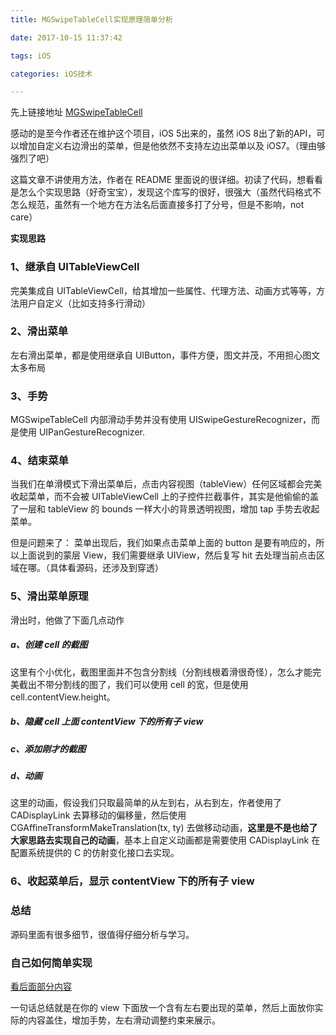 ```yaml
---
title: MGSwipeTableCell实现原理简单分析

date: 2017-10-15 11:37:42

tags: iOS

categories: iOS技术

---
```


先上链接地址 [MGSwipeTableCell](https://github.com/MortimerGoro/MGSwipeTableCell)

感动的是至今作者还在维护这个项目，iOS 5出来的，虽然 iOS 8出了新的API，可以增加自定义右边滑出的菜单，但是他依然不支持左边出菜单以及 iOS7。（理由够强烈了吧）

这篇文章不讲使用方法，作者在 README 里面说的很详细。初读了代码，想看看是怎么个实现思路（好奇宝宝），发现这个库写的很好，很强大（虽然代码格式不怎么规范，虽然有一个地方在方法名后面直接多打了分号，但是不影响，not care）


**实现思路**

### 1、继承自 UITableViewCell

完美集成自 UITableViewCell，给其增加一些属性、代理方法、动画方式等等，方法用户自定义（比如支持多行滑动）

### 2、滑出菜单

左右滑出菜单，都是使用继承自 UIButton，事件方便，图文并茂，不用担心图文太多布局

### 3、手势

MGSwipeTableCell 内部滑动手势并没有使用 UISwipeGestureRecognizer，而是使用 UIPanGestureRecognizer.


### 4、结束菜单

当我们在单滑模式下滑出菜单后，点击内容视图（tableView）任何区域都会完美收起菜单，而不会被 UITableViewCell 上的子控件拦截事件，其实是他偷偷的盖了一层和 tableView 的 bounds 一样大小的背景透明视图，增加 tap 手势去收起菜单。

但是问题来了：
菜单出现后，我们如果点击菜单上面的 button 是要有响应的，所以上面说到的蒙层 View，我们需要继承 UIView，然后复写 hit 去处理当前点击区域在哪。（具体看源码，还涉及到穿透）

### 5、滑出菜单原理

滑出时，他做了下面几点动作

##### a、创建 cell 的截图
这里有个小优化，截图里面并不包含分割线（分割线根着滑很奇怪），怎么才能完美截出不带分割线的图了，我们可以使用 cell 的宽，但是使用 cell.contentView.height。

##### b、隐藏 cell 上面 contentView 下的所有子 view

##### c、添加刚才的截图

##### d、动画
这里的动画，假设我们只取最简单的从左到右，从右到左，作者使用了 CADisplayLink 去算移动的偏移量，然后使用 CGAffineTransformMakeTranslation(tx, ty) 去做移动动画，**这里是不是也给了大家思路去实现自己的动画**，基本上自定义动画都是需要使用 CADisplayLink 在配置系统提供的 C 的仿射变化接口去实现。

### 6、收起菜单后，显示 contentView 下的所有子 view


### 总结

源码里面有很多细节，很值得仔细分析与学习。

### 自己如何简单实现

[看后面部分内容](http://www.aizhuanji.com/a/7w2dJdJW.html)

一句话总结就是在你的 view 下面放一个含有左右要出现的菜单，然后上面放你实际的内容盖住，增加手势，左右滑动调整约束来展示。

